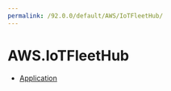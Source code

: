 ```yaml
---
permalink: /92.0.0/default/AWS/IoTFleetHub/
---
```


# AWS.IoTFleetHub



* [Application](Application.md)